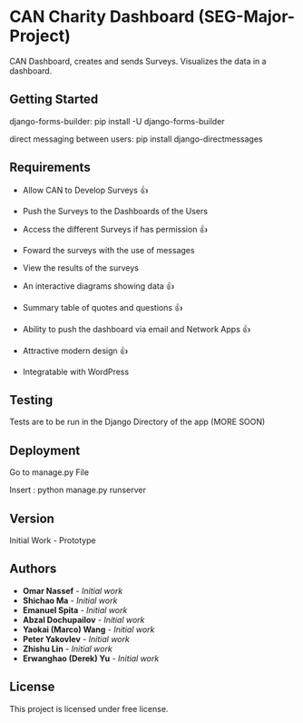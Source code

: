 # CAN Charity Dashboard (SEG-Major-Project)

CAN Dashboard, creates and sends Surveys. Visualizes the data in a dashboard.

## Getting Started

django-forms-builder: pip install -U django-forms-builder
 
direct messaging between users: pip install django-directmessages

## Requirements

* Allow CAN to Develop Surveys :+1:

* Push the Surveys to the Dashboards of the Users

* Access the different Surveys if has permission :+1:

* Foward the surveys with the use of messages

* View the results of the surveys 

* An interactive diagrams showing data :+1:

* Summary table of quotes and questions :+1:

* Ability to push the dashboard via email and Network Apps :+1:

* Attractive modern design :+1:

* Integratable with WordPress



## Testing

Tests are to be run in the Django Directory of the app (MORE SOON)

## Deployment

Go to manage.py File

Insert : python manage.py runserver

## Version

Initial Work - Prototype

## Authors

* **Omar Nassef** - *Initial work* 
* **Shichao Ma** - *Initial work* 
* **Emanuel Spita** - *Initial work* 
* **Abzal Dochupailov** - *Initial work* 
* **Yaokai (Marco) Wang** - *Initial work* 
* **Peter Yakovlev** - *Initial work* 
* **Zhishu Lin** - *Initial work*
* **Erwanghao (Derek) Yu** - *Initial work* 

## License

This project is licensed under free license.


